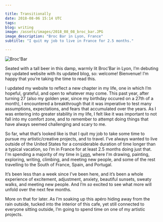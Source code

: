```yaml
---

title: Transitionally
date: 2018-08-06 15:14 UTC
tags: 
blog: writing
image: /assets/images/2018_08_08_broc_bar.JPG
image_description: "Broc Bar in Lyon, France"
subtitle: "I quit my job to live in France for 2.5 months."

---
```


<img src="/assets/images/2018_08_08_broc_bar.JPG" alt="Broc'Bar" />

Seated with a tall beer in this damp, warmly lit Broc’Bar in Lyon, I’m
debuting my updated website with its updated blog, so: welcome! Bienvenue!
I’m happy that you’re taking the time to read this.

I updated my website to reflect a new chapter in my life, one in which I’m
hopeful, grateful, and open to whatever may come. This past year, after
turning 27 (also my golden year, since my birthday occured on a 27th of a
month), I encountered a breakthrough that it was imperative to test many 
assumptions, expectations, and fears that accumulated over the years. As I was entering into greater stability in my life, I felt like it was important to not fall into my comfort zone, and to remember to attempt doing things that have always seemed challenging and scary to me.

So far, what that’s looked like is that I quit my job to take some time to
pursue my artistic/creative projects, and to travel. I’ve always wanted to
live outside of the United States for a considerable duration of time longer
than a typical vacation, so I’m in France for at least 2.5 months doing just
that. I'm spending a majority of my time in [Lyon], where I'm drawing, painting, exploring, writing, climbing, and meeting new people, and some of the rest travelling to the South of France, Spain, and Portugal.

It’s been less than a week since I’ve been here, and it’s been a whole
experience of excitement, adjustment, anxiety, beautiful sunsets, sweaty
walks, and meeting new people. And I’m *so* excited to see what more will
unfold over the next few months.

More on that for later. As I’m soaking up this apéro hiding away from the
rain outside, tucked into the interior of this cafe, yet still connected to
everyone sitting outside, I’m going to spend time on one of my artistic
projects.

[Lyon]: https://en.wikipedia.org/wiki/Lyon
